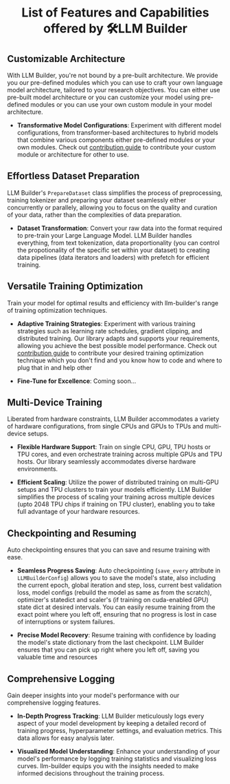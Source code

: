 <h1 align="center"> List of Features and Capabilities offered by 🛠️LLM Builder </h1>

<h2 align="left"> Customizable Architecture </h2>

With LLM Builder, you're not bound by a pre-built architecture. We provide you our pre-defined modules which you can use to craft your own language model architecture, tailored to your research objectives. You can either use pre-built model architecture or you can customize your model using pre-defined modules or you can use your own custom module in your model architecture.

- **Transformative Model Configurations**: Experiment with different model configurations, from transformer-based architectures to hybrid models that combine various components either pre-defined modules or your own modules. Check out [contribution guide](https://github.com/TheFaheem/llm-builder/blob/main/CONTRIBUTION.md) to contribute your custom module or architecture for other to use. 

<h2 align="left"> Effortless Dataset Preparation </h2>

LLM Builder's `PrepareDataset` class simplifies the process of preprocessing, training tokenizer and preparing your dataset seamlessly either concurrently or parallely, allowing you to focus on the quality and curation of your data, rather than the complexities of data preparation.

- **Dataset Transformation**: Convert your raw data into the format required to pre-train your Large Language Model. LLM Builder handles everything, from text tokenization, data proportionality (you can control the propotionality of the specific set within your dataset) to creating data pipelines (data iterators and loaders) with prefetch for efficient training.

<h2 align="left"> Versatile Training Optimization </h2>

Train your model for optimal results and efficiency with llm-builder's range of training optimization techniques.

- **Adaptive Training Strategies**: Experiment with various training strategies such as learning rate schedules, gradient clipping, and distributed training. Our library adapts and supports your requirements, allowing you achieve the best possible model performance. Check out [contribution guide](https://github.com/TheFaheem/llm-builder/blob/main/CONTRIBUTION.md) to contribute your desired training optimization technique which you don't find and you know how to code and where to plug that in and help other <!fork this repo incorporate that specific funtionality where it needs to be>

- **Fine-Tune for Excellence**: Coming soon... <!Achieving optimal results often involves extensive fine-tuning. LLM Builder streamlines this process, offering a range of training optimization techniques. Whether you need to improve the model's accuracy, reduce training time, or optimize hyperparameters, our platform provides the necessary tools and guidance.>

<h2 align="left"> Multi-Device Training </h2>

Liberated from hardware constraints, LLM Builder accommodates a variety of hardware configurations, from single CPUs and GPUs to TPUs and multi-device setups.

- **Flexible Hardware Support**: Train on single CPU, GPU, TPU hosts or TPU cores, and even orchestrate training across multiple GPUs and TPU hosts. Our library seamlessly accommodates diverse hardware environments.

- **Efficient Scaling**: Utilize the power of distributed training on multi-GPU setups and TPU clusters to train your models efficiently. LLM Builder simplifies the process of scaling your training across multiple devices (upto 2048 TPU chips if training on TPU cluster), enabling you to take full advantage of your hardware resources.

<h2 align="left"> Checkpointing and Resuming </h2>

Auto checkpointing ensures that you can save and resume training with ease.

- **Seamless Progress Saving**: Auto checkpointing (`save_every` attribute in `LLMBuilderConfig`) allows you to save the model's state, also including the current epoch, global iteration and step, loss, current best validation loss, model configs (rebuild the model as same as from the scratch), optimizer's statedict and scaler's (if training on cuda-enabled GPU) state dict at desired intervals. You can easily resume training from the exact point where you left off, ensuring that no progress is lost in case of interruptions or system failures.

- **Precise Model Recovery**: Resume training with confidence by loading the model's state dictionary from the last checkpoint. LLM Builder ensures that you can pick up right where you left off, saving you valuable time and resources

<h2 align="left"> Comprehensive Logging </h2>

Gain deeper insights into your model's performance with our comprehensive logging features.

- **In-Depth Progress Tracking**: LLM Builder meticulously logs every aspect of your model development by keeping a detailed record of training progress, hyperparameter settings, and evaluation metrics. This data allows for easy analysis later.

- **Visualized Model Understanding**: Enhance your understanding of your model's performance by logging training statistics and visualizing loss curves. llm-builder equips you with the insights needed to make informed decisions throughout the training process.

